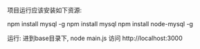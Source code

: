 项目运行应该安装如下资源:

npm install mysql -g
npm install mysql
npm install node-mysql -g

运行:
进到base目录下,
node main.js
访问 http://localhost:3000
